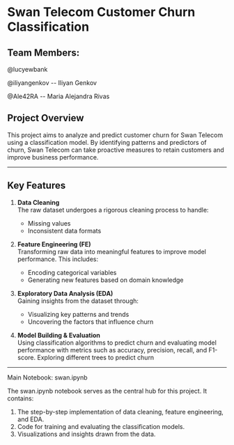 # Swan Telecom Customer Churn Classification

## Team Members:

@lucyewbank

@iliyangenkov -- Iliyan Genkov

@Ale42RA -- Maria Alejandra Rivas 

## Project Overview

This project aims to analyze and predict customer churn for Swan Telecom using a classification model. By identifying patterns and predictors of churn, Swan Telecom can take proactive measures to retain customers and improve business performance.

---

## Key Features

1. **Data Cleaning**  
   The raw dataset undergoes a rigorous cleaning process to handle:  
   - Missing values     
   - Inconsistent data formats  

2. **Feature Engineering (FE)**  
   Transforming raw data into meaningful features to improve model performance. This includes:  
   - Encoding categorical variables  
   - Generating new features based on domain knowledge  

3. **Exploratory Data Analysis (EDA)**  
   Gaining insights from the dataset through:  
   - Visualizing key patterns and trends  
   - Uncovering the factors that influence churn  

4. **Model Building & Evaluation**  
   Using classification algorithms to predict churn and evaluating model performance with metrics such as accuracy, precision, recall, and F1-score.
   Exploring different trees to predict churn

---

Main Notebook: swan.ipynb

The swan.ipynb notebook serves as the central hub for this project. It contains:

 1.	The step-by-step implementation of data cleaning, feature engineering, and EDA.	
 2.	Code for training and evaluating the classification models.	
 3.	Visualizations and insights drawn from the data.
